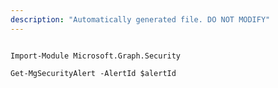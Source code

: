 ```yaml
---
description: "Automatically generated file. DO NOT MODIFY"
---
```


```powershellv2

Import-Module Microsoft.Graph.Security

Get-MgSecurityAlert -AlertId $alertId

```